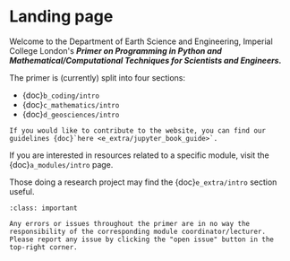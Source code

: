 # Landing page

Welcome to the Department of Earth Science and Engineering, Imperial College London's ***Primer on Programming in Python and Mathematical/Computational Techniques for Scientists and Engineers.***

The primer is (currently) split into four sections:

* {doc}`b_coding/intro`
* {doc}`c_mathematics/intro`
* {doc}`d_geosciences/intro`


```{margin} For contributors
If you would like to contribute to the website, you can find our guidelines {doc}`here <e_extra/jupyter_book_guide>`. 
```

If you are interested in resources related to a specific module, visit the {doc}`a_modules/intro` page.

Those doing a research project may find the {doc}`e_extra/intro` section useful.

```{admonition} Disclaimer
:class: important

Any errors or issues throughout the primer are in no way the responsibility of the corresponding module coordinator/lecturer. Please report any issue by clicking the "open issue" button in the top-right corner.

```
